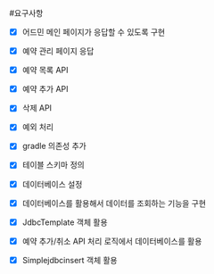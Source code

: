 #요구사항

- [x] 어드민 메인 페이지가 응답할 수 있도록 구현
- [x] 예약 관리 페이지 응답
- [x] 예약 목록 API
- [x] 예약 추가 API
- [x] 삭제 API
- [x] 예외 처리
- [x] gradle 의존성 추가
- [x] 테이블 스키마 정의
- [x] 데이터베이스 설정
- [x] 데이터베이스를 활용해서 데이터를 조회하는 기능을 구현
- [x] JdbcTemplate 객체 활용
- [x] 예약 추가/취소 API 처리 로직에서 데이터베이스를 활용
- [x] Simplejdbcinsert 객체 활용


